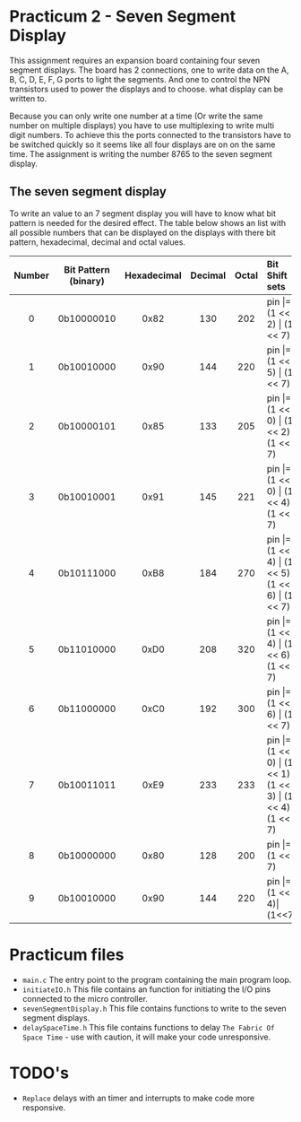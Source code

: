 # Practicum 2 - Seven Segment Display
This assignment requires an expansion board containing four seven segment displays. The
board has 2 connections, one to write data on the A, B, C, D, E, F, G ports to light the
segments. And one to control the NPN transistors used to power the displays and to choose.
what display can be written to. 

Because you can only write one number at a time (Or write the same number on multiple displays) 
you have to use multiplexing to write multi digit numbers. To achieve this the ports connected to
the transistors have to be switched quickly so it seems like all four displays are on on the same 
time. The assignment is writing the number 8765 to the seven segment display.

## The seven segment display
To write an value to an 7 segment display you will have to know what bit pattern is needed for the
desired effect. The table below shows an list with all possible numbers that can be displayed on the 
displays with there bit pattern, hexadecimal, decimal and octal values.

|  Number   |   Bit Pattern (binary)   |   Hexadecimal  |   Decimal   |   Octal  | Bit Shift sets               |
|:---------:|:------------------------:|:--------------:|:-----------:|:--------:|:-----------------------------|
|        0  |               0b10000010 |           0x82 |         130 |     202  | pin \|= (1 << 2) \| (1 << 7) |
|        1  |               0b10010000 |           0x90 |         144 |     220  | pin \|= (1 << 5) \| (1 << 7) |
|        2  |               0b10000101 |           0x85 |         133 |     205  | pin \|= (1 << 0) \| (1 << 2) \| (1 << 7)    |
|        3  |               0b10010001 |           0x91 |         145 |     221  | pin \|= (1 << 0) \| (1 << 4) \| (1 << 7)    |
|        4  |               0b10111000 |           0xB8 |         184 |     270  | pin \|= (1 << 4) \| (1 << 5) \| (1 << 6) \| (1 << 7)|
|        5  |               0b11010000 |           0xD0 |         208 |     320  | pin \|= (1 << 4) \| (1 << 6) \| (1 << 7)            |
|        6  |               0b11000000 |           0xC0 |         192 |     300  | pin \|= (1 << 6) \| (1 << 7)                        |
|        7  |               0b10011011 |           0xE9 |         233 |     233  | pin \|= (1 << 0) \| (1 << 1) \| (1 << 3) \| (1 << 4) \| (1 << 7)|
|        8  |               0b10000000 |           0x80 |         128 |     200  | pin \|= (1 << 7)                  |
|        9  |               0b10010000 |           0x90 |         144 |     220  | pin \|= (1 << 4)\|(1<<7)          |

# Practicum files
 - `main.c` The entry point to the program containing the main program loop.
 - `initiateIO.h` This file contains an function for initiating the I/O pins connected to the micro controller.
 - `sevenSegmentDisplay.h` This file contains functions to write to the seven segment displays.
 - `delaySpaceTime.h` This file contains functions to delay `The Fabric Of Space Time` - use with caution, it will make your code unresponsive. 
 
# TODO's 
 - `Replace` delays with an timer and interrupts to make code more responsive.
 
